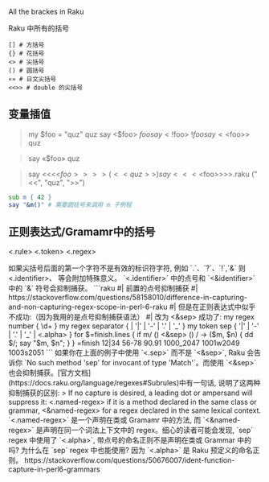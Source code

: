 All the brackes in Raku

Raku 中所有的括号

```
[] # 方括号
{} # 花括号
<> # 尖括号
() # 圆括号
«» # 日文尖括号 
<<>> # double 的尖括号
```

## 变量插值

> my $foo = "quz"
quz
> say <$foo>
$foo
> say <!$foo>
!$foo
> say <<$foo>>
quz

> say «$foo»
quz

> say <<<<$foo>>>>
(<< quz >>)
> say <<<<$foo>>>>.raku
("<<", "quz", ">>")

```raku
sub m { 42 }
say "&m()" # 需要圆括号来调用 m 子例程
```


## 正则表达式/Gramamr中的括号

<rule> <.rule>
<token> <.token>
<regex> <.regex>
<? before identifier>
<? after identifier>

如果尖括号后面的第一个字符不是有效的标识符字符, 例如 `.`、`?`、`!`,`&` 则 <.identifier>、<!identifier> <?identifier> 等会附加特殊意义。

`<.identifier>` 中的点号和 `<&identifier>` 中的 `&` 符号会抑制捕获。

```raku
#| 前置的点号抑制捕获
#| https://stackoverflow.com/questions/58158010/difference-in-capturing-and-non-capturing-regex-scope-in-perl-6-raku
#| 但是在正则表达式中似乎不成功:（因为我用的是点号抑制捕获语法）
#| 改为 <&sep> 成功了:
my regex number { \d+ }
my regex separator {
    | '|'
    | '-'
    | '.'
    | '_'
}

my token sep { '|' | '-' | '.' | '_' | <.alpha> }

for $=finish.lines {
    if m/ (<number>) <&sep> (<number>) / -> ($m, $n) {
        dd $/;
        say "$m, $n";
    }
}

=finish
12|34
56-78
90.91
1000_2047
1001w2049
1003s2051
```

如果你在上面的例子中使用 `<.sep>` 而不是 `<&sep>`, Raku 会告诉你 `No such method 'sep' for invocant of type 'Match'`。而使用 `<&sep>` 也会抑制捕获。[官方文档](https://docs.raku.org/language/regexes#Subrules)中有一句话, 说明了这两种抑制捕获的区别:

> If no capture is desired, a leading dot or ampersand will suppress it: <.named-regex> if it is a method declared in the same class or grammar, <&named-regex> for a regex declared in the same lexical context.

`<.named-regex>` 是一个声明在类或 Gramamr 中的方法, 而 `<&named-regex>` 是声明在同一个词法上下文中的 regex。细心的读者可能会发现, `sep` regex 中使用了 `<.alpha>`, 带点号的命名正则不是声明在类或 Grammar 中的吗? 为什么在 `sep` regex 中也能使用?

因为 `<.alpha>` 是 Raku 预定义的命名正则。

https://stackoverflow.com/questions/50676007/ident-function-capture-in-perl6-grammars